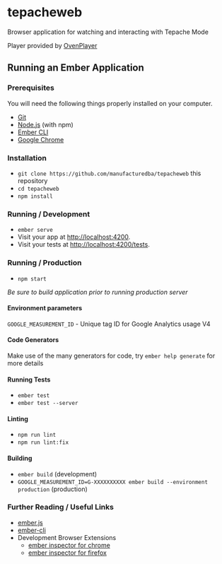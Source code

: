 # tepacheweb

Browser application for watching and interacting with Tepache Mode

Player provided by [OvenPlayer](https://www.ovenmediaengine.com/ovenplayer)

## Running an Ember Application

### Prerequisites

You will need the following things properly installed on your computer.

- [Git](https://git-scm.com/)
- [Node.js](https://nodejs.org/) (with npm)
- [Ember CLI](https://cli.emberjs.com/release/)
- [Google Chrome](https://google.com/chrome/)

### Installation

- `git clone https://github.com/manufacturedba/tepacheweb` this repository
- `cd tepacheweb`
- `npm install`

### Running / Development

- `ember serve`
- Visit your app at [http://localhost:4200](http://localhost:4200).
- Visit your tests at [http://localhost:4200/tests](http://localhost:4200/tests).

### Running / Production

- `npm start`

_Be sure to build application prior to running production server_

#### Environment parameters

`GOOGLE_MEASUREMENT_ID` - Unique tag ID for Google Analytics usage V4

#### Code Generators

Make use of the many generators for code, try `ember help generate` for more details

#### Running Tests

- `ember test`
- `ember test --server`

#### Linting

- `npm run lint`
- `npm run lint:fix`

#### Building

- `ember build` (development)
- `GOOGLE_MEASUREMENT_ID=G-XXXXXXXXXX ember build --environment production` (production)

### Further Reading / Useful Links

- [ember.js](https://emberjs.com/)
- [ember-cli](https://cli.emberjs.com/release/)
- Development Browser Extensions
  - [ember inspector for chrome](https://chrome.google.com/webstore/detail/ember-inspector/bmdblncegkenkacieihfhpjfppoconhi)
  - [ember inspector for firefox](https://addons.mozilla.org/en-US/firefox/addon/ember-inspector/)
